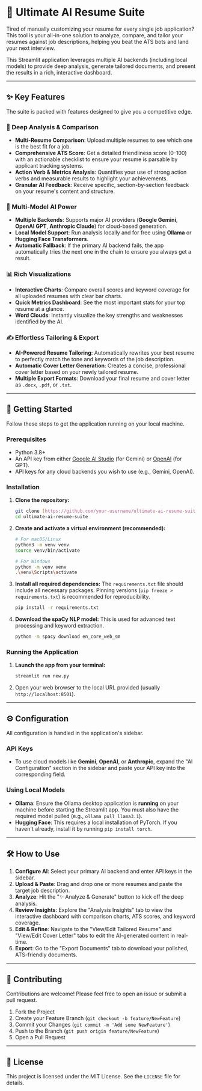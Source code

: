 # 🚀 Ultimate AI Resume Suite

Tired of manually customizing your resume for every single job application? This tool is your all-in-one solution to analyze, compare, and tailor your resumes against job descriptions, helping you beat the ATS bots and land your next interview.

This Streamlit application leverages multiple AI backends (including local models) to provide deep analysis, generate tailored documents, and present the results in a rich, interactive dashboard.



---

## ✨ Key Features

The suite is packed with features designed to give you a competitive edge.

### 🔬 Deep Analysis & Comparison
* **Multi-Resume Comparison**: Upload multiple resumes to see which one is the best fit for a job.
* **Comprehensive ATS Score**: Get a detailed friendliness score (0-100) with an actionable checklist to ensure your resume is parsable by applicant tracking systems.
* **Action Verb & Metrics Analysis**: Quantifies your use of strong action verbs and measurable results to highlight your achievements.
* **Granular AI Feedback**: Receive specific, section-by-section feedback on your resume's content and structure.

### 🤖 Multi-Model AI Power
* **Multiple Backends**: Supports major AI providers (**Google Gemini**, **OpenAI GPT**, **Anthropic Claude**) for cloud-based generation.
* **Local Model Support**: Run analysis locally and for free using **Ollama** or **Hugging Face Transformers**.
* **Automatic Fallback**: If the primary AI backend fails, the app automatically tries the next one in the chain to ensure you always get a result.

### 📊 Rich Visualizations
* **Interactive Charts**: Compare overall scores and keyword coverage for all uploaded resumes with clear bar charts.
* **Quick Metrics Dashboard**: See the most important stats for your top resume at a glance.
* **Word Clouds**: Instantly visualize the key strengths and weaknesses identified by the AI.

### ✍️ Effortless Tailoring & Export
* **AI-Powered Resume Tailoring**: Automatically rewrites your best resume to perfectly match the tone and keywords of the job description.
* **Automatic Cover Letter Generation**: Creates a concise, professional cover letter based on your newly tailored resume.
* **Multiple Export Formats**: Download your final resume and cover letter as `.docx`, `.pdf`, or `.txt`.

---

## 🚀 Getting Started

Follow these steps to get the application running on your local machine.

### Prerequisites
* Python 3.8+
* An API key from either [Google AI Studio](https://ai.google.dev/) (for Gemini) or [OpenAI](https://platform.openai.com/account/api-keys) (for GPT).
* API keys for any cloud backends you wish to use (e.g., Gemini, OpenAI).

### Installation
1.  **Clone the repository:**
    ```bash
    git clone [https://github.com/your-username/ultimate-ai-resume-suite.git](https://github.com/your-username/ultimate-ai-resume-suite.git)
    cd ultimate-ai-resume-suite
    ```

2.  **Create and activate a virtual environment (recommended):**
    ```bash
    # For macOS/Linux
    python3 -m venv venv
    source venv/bin/activate

    # For Windows
    python -m venv venv
    .\venv\Scripts\activate
    ```

3.  **Install all required dependencies:**
    The `requirements.txt` file should include all necessary packages. Pinning versions (`pip freeze > requirements.txt`) is recommended for reproducibility.
    ```bash
    pip install -r requirements.txt
    ```

4.  **Download the spaCy NLP model:**
    This is used for advanced text processing and keyword extraction.
    ```bash
    python -m spacy download en_core_web_sm
    ```

### Running the Application
1.  **Launch the app from your terminal:**
    ```bash
    streamlit run new.py
    ```
2.  Open your web browser to the local URL provided (usually `http://localhost:8501`).

---

## ⚙️ Configuration

All configuration is handled in the application's sidebar.

### API Keys
* To use cloud models like **Gemini**, **OpenAI**, or **Anthropic**, expand the "AI Configuration" section in the sidebar and paste your API key into the corresponding field.

### Using Local Models
* **Ollama**: Ensure the Ollama desktop application is **running** on your machine before starting the Streamlit app. You must also have the required model pulled (e.g., `ollama pull llama3.1`).
* **Hugging Face**: This requires a local installation of PyTorch. If you haven't already, install it by running `pip install torch`.

---

## 🛠️ How to Use

1.  **Configure AI**: Select your primary AI backend and enter API keys in the sidebar.
2.  **Upload & Paste**: Drag and drop one or more resumes and paste the target job description.
3.  **Analyze**: Hit the "✨ Analyze & Generate" button to kick off the deep analysis.
4.  **Review Insights**: Explore the "Analysis Insights" tab to view the interactive dashboard with comparison charts, ATS scores, and keyword coverage.
5.  **Edit & Refine**: Navigate to the "View/Edit Tailored Resume" and "View/Edit Cover Letter" tabs to edit the AI-generated content in real-time.
6.  **Export**: Go to the "Export Documents" tab to download your polished, ATS-friendly documents.

---

## 🤝 Contributing

Contributions are welcome! Please feel free to open an issue or submit a pull request.

1.  Fork the Project
2.  Create your Feature Branch (`git checkout -b feature/NewFeature`)
3.  Commit your Changes (`git commit -m 'Add some NewFeature'`)
4.  Push to the Branch (`git push origin feature/NewFeature`)
5.  Open a Pull Request

---

## 📜 License

This project is licensed under the MIT License. See the `LICENSE` file for details.
